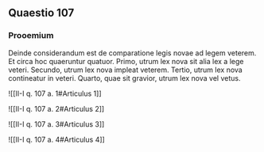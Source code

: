 ## Quaestio 107

### Prooemium

Deinde considerandum est de comparatione legis novae ad legem veterem. Et circa hoc quaeruntur quatuor. Primo, utrum lex nova sit alia lex a lege veteri. Secundo, utrum lex nova impleat veterem. Tertio, utrum lex nova contineatur in veteri. Quarto, quae sit gravior, utrum lex nova vel vetus.

![[II-I q. 107 a. 1#Articulus 1]]

![[II-I q. 107 a. 2#Articulus 2]]

![[II-I q. 107 a. 3#Articulus 3]]

![[II-I q. 107 a. 4#Articulus 4]]

